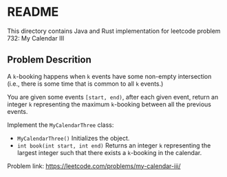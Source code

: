 # README

This directory contains Java and Rust implementation for leetcode problem 732: My Calendar III

## Problem Descrition

A `k`-booking happens when `k` events have some non-empty intersection (i.e., there is some time that is common to all `k` events.)

You are given some events `[start, end)`, after each given event, return an integer `k` representing the maximum `k`-booking between all the previous events.

Implement the `MyCalendarThree` class:

* `MyCalendarThree()` Initializes the object.
* `int book(int start, int end)` Returns an integer `k` representing the largest integer such that there exists a `k`-booking in the calendar.



Problem link: https://leetcode.com/problems/my-calendar-iii/
